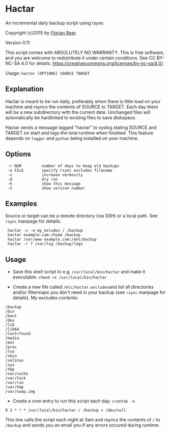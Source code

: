 # Hactar
An incremental daily backup script using rsync

Copyright (c)2015 by [Florian Beer](https://github.com/florianbeer)

Version 0.11


This script comes with ABSOLUTELY NO WARRANTY.
This is free software, and you are welcome to redistribute it
under certain conditions. See CC BY-NC-SA 4.0 for details.
https://creativecommons.org/licenses/by-nc-sa/4.0/

Usage: `hactar [OPTIONS] SOURCE TARGET`

## Explanation
Hactar is meant to be run daily, preferably when there is little load on your machine and rsyncs the contents of SOURCE to TARGET. Each day there will be a new subdirectory with the current date. Unchanged files will automatically be hardlinked to existing files to save diskspace.

Hactar sends a message tagged "hactar" to syslog stating SOURCE and TARGET on start and logs the total runtime when finished. This feature depends on `logger` and `python` being installed on your machine.

## Options
```
 -r NUM         number of days to keep old backups
 -e FILE        specify rsync excludes filename
 -v             increase verbosity
 -d             dry run
 -h             show this message
 -V             show version number
```

## Examples
Source or target can be a remote directory (via SSH) or a local path. See `rsync` manpage for details.
```
 hactar -v -e my_exludes / /backup
 hactar example.com:/home /backup
 hactar /var/www example.com:/mnt/backup
 hactar -r 7 /var/log /backup/logs
```

## Usage
* Save this shell script to e.g. `/usr/local/bin/hactar` and make it executable: `chmod +x /usr/local/bin/hactar`

* Create a new file called `/etc/hactar.excludes`and list all directories and/or filtermaps you don't need in your backup (see `rsync` manpage for details).
My excludes contents:
```
/backup
/bin
/boot
/dev
/lib
/lib64
/lost+found
/media
/mnt
/proc
/run
/sbin
/selinux
/sys
/tmp
/var/cache
/var/lock
/var/run
/var/tmp
/var/swap.img
```

* Create a cron entry to run this script each day: `crontab -e`
```
0 3 * * * /usr/local/bin/hactar / /backup > /dev/null
```
This line calls the script each night at 3am and rsyncs the contents of `/` to `/backup` and sends you an email you if any errors occured during runtime.
